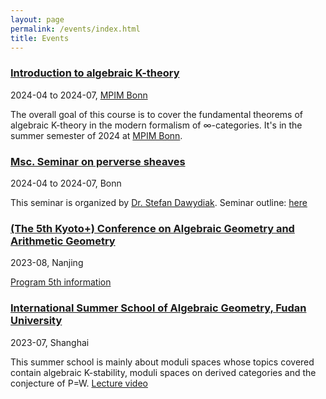 ```yaml
---
layout: page
permalink: /events/index.html
title: Events
---
```


### [Introduction to algebraic K-theory](https://sites.google.com/view/jonasmccandless/introduction-to-algebraic-k-theory?authuser=0)
2024-04 to 2024-07, [MPIM Bonn](https://www.mpim-bonn.mpg.de/de)

The overall goal of this course is to cover the fundamental theorems of algebraic K-theory in the modern formalism of ∞-categories. It's in the summer semester of 2024 at [MPIM Bonn](https://www.mpim-bonn.mpg.de/de).

### [Msc. Seminar on perverse sheaves](https://www.math.uni-bonn.de/people/dawydiak/perverse.html)
2024-04 to 2024-07, Bonn

This seminar is organized by [Dr. Stefan Dawydiak](https://www.math.uni-bonn.de/people/dawydiak/). Seminar outline: [here](http://www.math.uni-bonn.de/people/dawydiak/perverse_seminar_outline.pdf)

### [(The 5th Kyoto+) Conference on Algebraic Geometry and Arithmetic Geometry](https://www.kurims.kyoto-u.ac.jp/~yuyang/confer/Kyoto-Nanjing-5th.html)
2023-08, Nanjing

[Program 5th information](https://www.kurims.kyoto-u.ac.jp/~yuyang/confer/Program5th.pdf)

### [International Summer School of Algebraic Geometry, Fudan University](https://scms.fudan.edu.cn/info/1059/5677.htm)
2023-07, Shanghai

This summer school is mainly about moduli spaces whose topics covered contain algebraic K-stability, moduli spaces on derived categories and the conjecture of P=W. [Lecture video](https://scms.fudan.edu.cn/info/4503/5820.htm)
